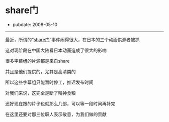 # share门

- pubdate: 2008-05-10

--------------------------


最近，所谓的“[share门](http://www.cnbeta.com/articles/55388.htm)”事件闹得很大，在日本的三个动画供源者被抓

这对现阶段在中国大陆看日本动画造成了很大的影响

很多字幕组的片源都是来自share

并且是他们提供的，尤其是高清类的

所以这些字幕组只能暂时停工，推迟发布时间

对我们来说，这完全是断了精神食粮

还好现在跟的片子也就那么几部，可以等一段时间再补完

在这里还要对那三位职人表示敬意，为我们做的贡献
